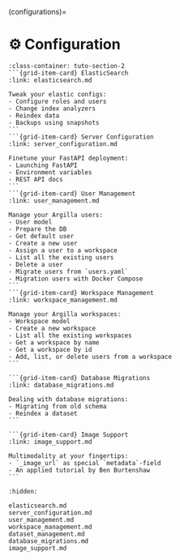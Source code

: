 (configurations)=
# ⚙️ Configuration

````{grid}  1 1 3 3
:class-container: tuto-section-2
```{grid-item-card} ElasticSearch
:link: elasticsearch.md

Tweak your elastic configs:
- Configure roles and users
- Change index analyzers
- Reindex data
- Backups using snapshots
```
```{grid-item-card} Server Configuration
:link: server_configuration.md

Finetune your FastAPI deployment:
- Launching FastAPI
- Environment variables
- REST API docs
```
```{grid-item-card} User Management
:link: user_management.md

Manage your Argilla users:
- User model
- Prepare the DB
- Get default user
- Create a new user
- Assign a user to a workspace
- List all the existing users
- Delete a user
- Migrate users from `users.yaml`
- Migration users with Docker Compose
```
```{grid-item-card} Workspace Management
:link: workspace_management.md

Manage your Argilla workspaces:
- Workspace model
- Create a new workspace
- List all the existing workspaces
- Get a workspace by name
- Get a workspace by id
- Add, list, or delete users from a workspace
```

```{grid-item-card} Database Migrations
:link: database_migrations.md

Dealing with database migrations:
- Migrating from old schema
- Reindex a dataset
```

```{grid-item-card} Image Support
:link: image_support.md

Multimodality at your fingertips:
- `_image_url` as special `metadata`-field
- An applied tutorial by Ben Burtenshaw
```
````

```{toctree}
:hidden:

elasticsearch.md
server_configuration.md
user_management.md
workspace_management.md
dataset_management.md
database_migrations.md
image_support.md
```
